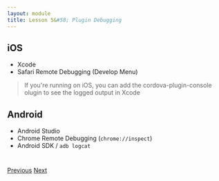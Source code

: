 ```yaml
---
layout: module
title: Lesson 5&#58; Plugin Debugging
---
```

<!--_approximate duration : 5 minutes_-->

## iOS 
- Xcode
- Safari Remote Debugging (Develop Menu)

>If you're running on iOS, you can add the cordova-plugin-console olugin to see the logged output in Xcode

## Android
- Android Studio
- Chrome Remote Debugging (`chrome://inspect`)
- Android SDK / `adb logcat`


<div class="row" style="margin-top:40px;">
<div class="col-sm-12">
<a href="lesson4.html" class="btn btn-default"><i class="glyphicon glyphicon-chevron-left"></i> Previous</a>
<a href="lesson6.html" class="btn btn-default pull-right">Next <i class="glyphicon
glyphicon-chevron-right"></i></a>
</div>
</div>
